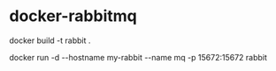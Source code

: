 # docker-rabbitmq

docker build -t rabbit .

docker run -d --hostname my-rabbit --name mq -p 15672:15672 rabbit

